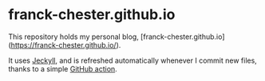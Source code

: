 # franck-chester.github.io

This repository holds my personal blog, [franck-chester.github.io] (https://franck-chester.github.io/).

It uses [Jeckyll](https://jekyllrb.com/), and is refreshed automatically whenever I commit new files, thanks to a simple [GitHub action](https://jekyllrb.com/docs/continuous-integration/github-actions/#setting-up-the-action).
